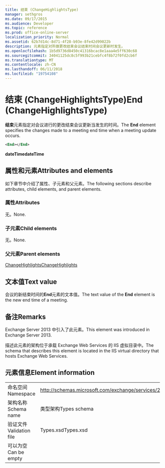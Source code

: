 ```yaml
---
title: 结束 (ChangeHighlightsType)
manager: sethgros
ms.date: 09/17/2015
ms.audience: Developer
ms.topic: reference
ms.prod: office-online-server
localization_priority: Normal
ms.assetid: 62b7d14c-8d71-4f28-b93e-8fe42d99022b
description: 元素指定对所做更改结束会议结束时间会议更新时发生。
ms.openlocfilehash: 1b5d9736d8450c41316bcac8e1aaa4e5ff630c68
ms.sourcegitcommit: 34041125dc8c5f993b21cebfc4f8b72f0fd2cb6f
ms.translationtype: MT
ms.contentlocale: zh-CN
ms.lasthandoff: 06/11/2018
ms.locfileid: "19754108"
---
```

# <a name="end-changehighlightstype"></a><span data-ttu-id="752d9-103">结束 (ChangeHighlightsType)</span><span class="sxs-lookup"><span data-stu-id="752d9-103">End (ChangeHighlightsType)</span></span>

<span data-ttu-id="752d9-104">**结束**元素指定对会议进行的更改结束会议更新当发生的时间。</span><span class="sxs-lookup"><span data-stu-id="752d9-104">The **End** element specifies the changes made to a meeting end time when a meeting update occurs.</span></span> 
  
```XML
<End></End>
```

 <span data-ttu-id="752d9-105">**dateTime**</span><span class="sxs-lookup"><span data-stu-id="752d9-105">**dateTime**</span></span>
## <a name="attributes-and-elements"></a><span data-ttu-id="752d9-106">属性和元素</span><span class="sxs-lookup"><span data-stu-id="752d9-106">Attributes and elements</span></span>

<span data-ttu-id="752d9-107">如下章节中介绍了属性、子元素和父元素。</span><span class="sxs-lookup"><span data-stu-id="752d9-107">The following sections describe attributes, child elements, and parent elements.</span></span>
  
### <a name="attributes"></a><span data-ttu-id="752d9-108">属性</span><span class="sxs-lookup"><span data-stu-id="752d9-108">Attributes</span></span>

<span data-ttu-id="752d9-109">无。</span><span class="sxs-lookup"><span data-stu-id="752d9-109">None.</span></span>
  
### <a name="child-elements"></a><span data-ttu-id="752d9-110">子元素</span><span class="sxs-lookup"><span data-stu-id="752d9-110">Child elements</span></span>

<span data-ttu-id="752d9-111">无。</span><span class="sxs-lookup"><span data-stu-id="752d9-111">None.</span></span>
  
### <a name="parent-elements"></a><span data-ttu-id="752d9-112">父元素</span><span class="sxs-lookup"><span data-stu-id="752d9-112">Parent elements</span></span>

[<span data-ttu-id="752d9-113">ChangeHighlights</span><span class="sxs-lookup"><span data-stu-id="752d9-113">ChangeHighlights</span></span>](changehighlights.md)
  
## <a name="text-value"></a><span data-ttu-id="752d9-114">文本值</span><span class="sxs-lookup"><span data-stu-id="752d9-114">Text value</span></span>

<span data-ttu-id="752d9-115">会议的新结束时间的**End**元素的文本值。</span><span class="sxs-lookup"><span data-stu-id="752d9-115">The text value of the **End** element is the new end time of a meeting.</span></span> 
  
## <a name="remarks"></a><span data-ttu-id="752d9-116">备注</span><span class="sxs-lookup"><span data-stu-id="752d9-116">Remarks</span></span>

<span data-ttu-id="752d9-117">Exchange Server 2013 中引入了此元素。</span><span class="sxs-lookup"><span data-stu-id="752d9-117">This element was introduced in Exchange Server 2013.</span></span>
  
<span data-ttu-id="752d9-118">描述此元素的架构位于承载 Exchange Web Services 的 IIS 虚拟目录中。</span><span class="sxs-lookup"><span data-stu-id="752d9-118">The schema that describes this element is located in the IIS virtual directory that hosts Exchange Web Services.</span></span>
  
## <a name="element-information"></a><span data-ttu-id="752d9-119">元素信息</span><span class="sxs-lookup"><span data-stu-id="752d9-119">Element information</span></span>

|||
|:-----|:-----|
|<span data-ttu-id="752d9-120">命名空间</span><span class="sxs-lookup"><span data-stu-id="752d9-120">Namespace</span></span>  <br/> |http://schemas.microsoft.com/exchange/services/2006/types  <br/> |
|<span data-ttu-id="752d9-121">架构名称</span><span class="sxs-lookup"><span data-stu-id="752d9-121">Schema name</span></span>  <br/> |<span data-ttu-id="752d9-122">类型架构</span><span class="sxs-lookup"><span data-stu-id="752d9-122">Types schema</span></span>  <br/> |
|<span data-ttu-id="752d9-123">验证文件</span><span class="sxs-lookup"><span data-stu-id="752d9-123">Validation file</span></span>  <br/> |<span data-ttu-id="752d9-124">Types.xsd</span><span class="sxs-lookup"><span data-stu-id="752d9-124">Types.xsd</span></span>  <br/> |
|<span data-ttu-id="752d9-125">可以为空</span><span class="sxs-lookup"><span data-stu-id="752d9-125">Can be empty</span></span>  <br/> ||
   

